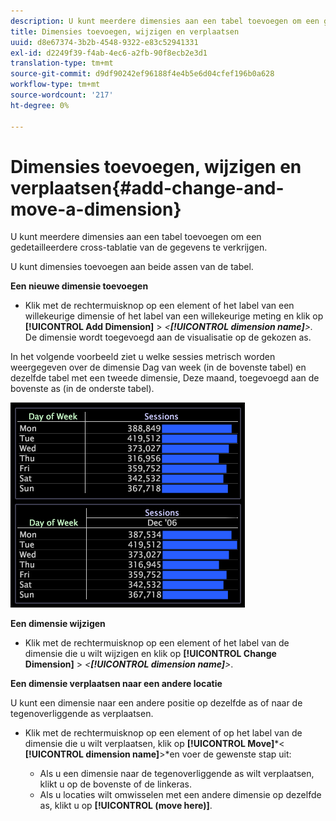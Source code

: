 ```yaml
---
description: U kunt meerdere dimensies aan een tabel toevoegen om een gedetailleerdere cross-tablatie van de gegevens te verkrijgen.
title: Dimensies toevoegen, wijzigen en verplaatsen
uuid: d8e67374-3b2b-4548-9322-e83c52941331
exl-id: d2249f39-f4ab-4ec6-a2fb-90f8ecb2e3d1
translation-type: tm+mt
source-git-commit: d9df90242ef96188f4e4b5e6d04cfef196b0a628
workflow-type: tm+mt
source-wordcount: '217'
ht-degree: 0%

---
```


# Dimensies toevoegen, wijzigen en verplaatsen{#add-change-and-move-a-dimension}

U kunt meerdere dimensies aan een tabel toevoegen om een gedetailleerdere cross-tablatie van de gegevens te verkrijgen.

U kunt dimensies toevoegen aan beide assen van de tabel.

**Een nieuwe dimensie toevoegen**

* Klik met de rechtermuisknop op een element of het label van een willekeurige dimensie of het label van een willekeurige meting en klik op **[!UICONTROL Add Dimension]** > *&lt;**[!UICONTROL dimension name]**>.* De dimensie wordt toegevoegd aan de visualisatie op de gekozen as.

In het volgende voorbeeld ziet u welke sessies metrisch worden weergegeven over de dimensie Dag van week (in de bovenste tabel) en dezelfde tabel met een tweede dimensie, Deze maand, toegevoegd aan de bovenste as (in de onderste tabel).

![](assets/vis_Table_CrossTab.png)

**Een dimensie wijzigen**

* Klik met de rechtermuisknop op een element of het label van de dimensie die u wilt wijzigen en klik op **[!UICONTROL Change Dimension]** > *&lt;**[!UICONTROL dimension name]**>*.

**Een dimensie verplaatsen naar een andere locatie**

U kunt een dimensie naar een andere positie op dezelfde as of naar de tegenoverliggende as verplaatsen.

* Klik met de rechtermuisknop op een element of op het label van de dimensie die u wilt verplaatsen, klik op **[!UICONTROL Move]***&lt; **[!UICONTROL dimension name]**>*en voer de gewenste stap uit:

   * Als u een dimensie naar de tegenoverliggende as wilt verplaatsen, klikt u op de bovenste of de linkeras.
   * Als u locaties wilt omwisselen met een andere dimensie op dezelfde as, klikt u op **[!UICONTROL (move here)]**.
